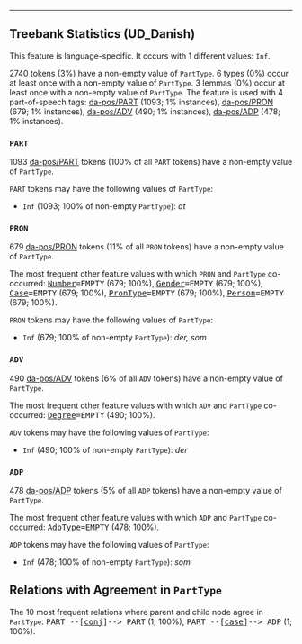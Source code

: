 

--------------------------------------------------------------------------------

## Treebank Statistics (UD_Danish)

This feature is language-specific.
It occurs with 1 different values: `Inf`.

2740 tokens (3%) have a non-empty value of `PartType`.
6 types (0%) occur at least once with a non-empty value of `PartType`.
3 lemmas (0%) occur at least once with a non-empty value of `PartType`.
The feature is used with 4 part-of-speech tags: [da-pos/PART]() (1093; 1% instances), [da-pos/PRON]() (679; 1% instances), [da-pos/ADV]() (490; 1% instances), [da-pos/ADP]() (478; 1% instances).

### `PART`

1093 [da-pos/PART]() tokens (100% of all `PART` tokens) have a non-empty value of `PartType`.

`PART` tokens may have the following values of `PartType`:

* `Inf` (1093; 100% of non-empty `PartType`): <em>at</em>

### `PRON`

679 [da-pos/PRON]() tokens (11% of all `PRON` tokens) have a non-empty value of `PartType`.

The most frequent other feature values with which `PRON` and `PartType` co-occurred: <tt><a href="Number.html">Number</a>=EMPTY</tt> (679; 100%), <tt><a href="Gender.html">Gender</a>=EMPTY</tt> (679; 100%), <tt><a href="Case.html">Case</a>=EMPTY</tt> (679; 100%), <tt><a href="PronType.html">PronType</a>=EMPTY</tt> (679; 100%), <tt><a href="Person.html">Person</a>=EMPTY</tt> (679; 100%).

`PRON` tokens may have the following values of `PartType`:

* `Inf` (679; 100% of non-empty `PartType`): <em>der, som</em>

### `ADV`

490 [da-pos/ADV]() tokens (6% of all `ADV` tokens) have a non-empty value of `PartType`.

The most frequent other feature values with which `ADV` and `PartType` co-occurred: <tt><a href="Degree.html">Degree</a>=EMPTY</tt> (490; 100%).

`ADV` tokens may have the following values of `PartType`:

* `Inf` (490; 100% of non-empty `PartType`): <em>der</em>

### `ADP`

478 [da-pos/ADP]() tokens (5% of all `ADP` tokens) have a non-empty value of `PartType`.

The most frequent other feature values with which `ADP` and `PartType` co-occurred: <tt><a href="AdpType.html">AdpType</a>=EMPTY</tt> (478; 100%).

`ADP` tokens may have the following values of `PartType`:

* `Inf` (478; 100% of non-empty `PartType`): <em>som</em>

## Relations with Agreement in `PartType`

The 10 most frequent relations where parent and child node agree in `PartType`:
<tt>PART --[<a href="../dep/conj.html">conj</a>]--> PART</tt> (1; 100%),
<tt>PART --[<a href="../dep/case.html">case</a>]--> ADP</tt> (1; 100%).

